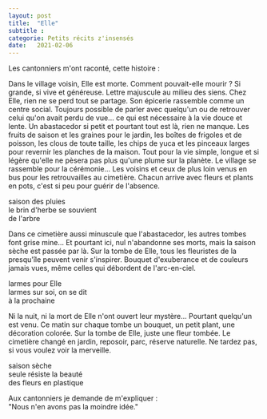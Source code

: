 ```yaml
---
layout: post
title:  "Elle"
subtitle : 
categorie: Petits récits z'insensés
date:   2021-02-06
---
```

Les cantonniers m'ont raconté, cette histoire :  

Dans le village voisin, Elle est morte. Comment pouvait-elle mourir ? Si grande, si vive et généreuse. Lettre majuscule au milieu des siens. Chez Elle, rien ne se perd tout se partage. Son épicerie rassemble comme un centre social. Toujours possible de parler avec quelqu'un ou de retrouver celui qu'on avait perdu de vue... ce qui est nécessaire à la vie douce et lente. Un abastacedor si petit et pourtant tout est là, rien ne manque. Les fruits de saison et les graines pour le jardin, les boîtes de frigoles et de poisson, les clous de toute taille, les chips de yuca et les pinceaux larges pour revernir les planches de la maison. Tout pour la vie simple, longue et si légère qu'elle ne pèsera pas plus qu'une plume sur la planète. 
Le village se rassemble pour la cérémonie... Les voisins et ceux de plus loin venus en  bus pour les retrouvailles au cimetière. Chacun arrive avec fleurs et plants en pots, c'est si peu pour guérir de l'absence.  

saison des pluies   
le brin d'herbe se souvient   
de l'arbre   

Dans ce cimetière aussi minuscule que l'abastacedor, les autres tombes font grise mine... Et pourtant ici, nul n'abandonne ses morts, mais la saison sèche est passée par là. Sur la tombe de Elle, tous les fleuristes de la presqu'île peuvent venir s'inspirer. Bouquet d'exuberance et de couleurs jamais vues, même celles qui débordent de l'arc-en-ciel. 

larmes pour Elle   
larmes sur soi, on se dit   
à la prochaine   

Ni la nuit, ni la mort de Elle n'ont ouvert leur mystère... Pourtant quelqu'un est venu. Ce matin sur chaque tombe un bouquet, un petit plant, une décoration colorée. Sur la tombe de Elle, juste une fleur tombée. Le cimetière changé en jardin, reposoir, parc, réserve naturelle. Ne tardez pas, si vous voulez voir la merveille.

saison sèche   
seule résiste la beauté   
des fleurs en plastique   

Aux cantonniers je demande de m'expliquer :  
"Nous n'en avons pas la moindre idée."